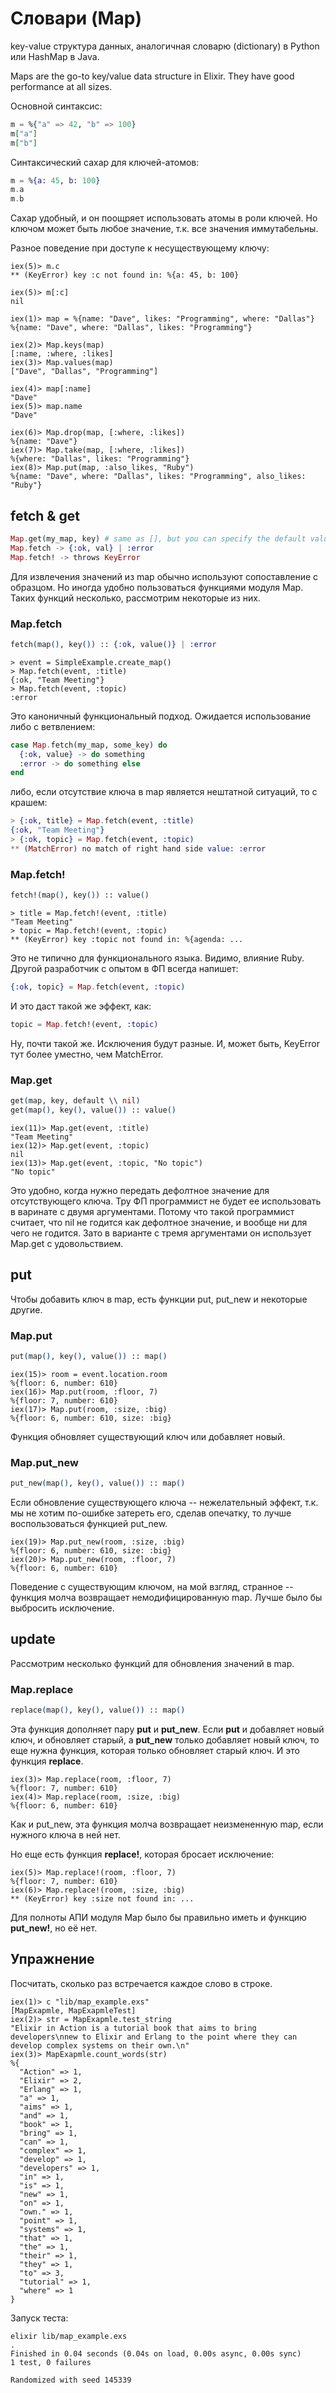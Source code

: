 # Словари (Map)

key-value структура данных, аналогичная словарю (dictionary) в Python или HashMap в Java.

Maps are the go-to key/value data structure in Elixir.
They have good performance at all sizes.

Основной синтаксис:

```elixir
m = %{"a" => 42, "b" => 100}
m["a"]
m["b"]
```

Синтаксический сахар для ключей-атомов:

```elixir
m = %{a: 45, b: 100}
m.a
m.b
```

Сахар удобный, и он поощряет использовать атомы в роли ключей.
Но ключом может быть любое значение, т.к. все значения иммутабельны.

Разное поведение при доступе к несуществующему ключу:

```elixir-iex
iex(5)> m.c
** (KeyError) key :c not found in: %{a: 45, b: 100}

iex(5)> m[:c]
nil
```

```elixir-iex
iex(1)> map = %{name: "Dave", likes: "Programming", where: "Dallas"}
%{name: "Dave", where: "Dallas", likes: "Programming"}

iex(2)> Map.keys(map)
[:name, :where, :likes]
iex(3)> Map.values(map)
["Dave", "Dallas", "Programming"]

iex(4)> map[:name]
"Dave"
iex(5)> map.name
"Dave"

iex(6)> Map.drop(map, [:where, :likes])
%{name: "Dave"}
iex(7)> Map.take(map, [:where, :likes])
%{where: "Dallas", likes: "Programming"}
iex(8)> Map.put(map, :also_likes, "Ruby")
%{name: "Dave", where: "Dallas", likes: "Programming", also_likes: "Ruby"}
```

## fetch & get

```elixir
Map.get(my_map, key) # same as [], but you can specify the default value
Map.fetch -> {:ok, val} | :error
Map.fetch! -> throws KeyError
```

Для извлечения значений из map обычно используют сопоставление с образцом. Но иногда удобно пользоваться функциями модуля Map. Таких функций несколько, рассмотрим некоторые из них.

### Map.fetch

```elixir
fetch(map(), key()) :: {:ok, value()} | :error
```

```
> event = SimpleExample.create_map()
> Map.fetch(event, :title)
{:ok, "Team Meeting"}
> Map.fetch(event, :topic)
:error
```

Это каноничный функциональный подход. Ожидается использование либо с ветвлением:

```elixir
case Map.fetch(my_map, some_key) do
  {:ok, value} -> do something
  :error -> do something else
end
```

либо, если отсутствие ключа в map является нештатной ситуаций, то с крашем:

```elixir
> {:ok, title} = Map.fetch(event, :title)
{:ok, "Team Meeting"}
> {:ok, topic} = Map.fetch(event, :topic)
** (MatchError) no match of right hand side value: :error
```

### Map.fetch!

```elixir
fetch!(map(), key()) :: value()
```

```
> title = Map.fetch!(event, :title)
"Team Meeting"
> topic = Map.fetch!(event, :topic)
** (KeyError) key :topic not found in: %{agenda: ...
```

Это не типично для функционального языка. Видимо, влияние Ruby. Другой разработчик с опытом в ФП всегда напишет:

```elixir
{:ok, topic} = Map.fetch(event, :topic)
```

И это даст такой же эффект, как:

```elixir
topic = Map.fetch!(event, :topic)
```

Ну, почти такой же. Исключения будут разные. И, может быть, KeyError тут более уместно, чем MatchError.


### Map.get

```elixir
get(map, key, default \\ nil)
get(map(), key(), value()) :: value()
```

```elixir-iex
iex(11)> Map.get(event, :title)
"Team Meeting"
iex(12)> Map.get(event, :topic)
nil
iex(13)> Map.get(event, :topic, "No topic")
"No topic"
```

Это удобно, когда нужно передать дефолтное значение для отсутствующего ключа. Тру ФП программист не будет ее использовать в варинате с двумя аргументами. Потому что такой программист считает, что nil не годится как дефолтное значение, и вообще ни для чего не годится. Зато в варианте с тремя аргументами он использует Map.get с удовольствием.

## put

Чтобы добавить ключ в map, есть функции put, put_new и некоторые другие.

### Map.put

```elixir
put(map(), key(), value()) :: map()
```

```elixir-iex
iex(15)> room = event.location.room
%{floor: 6, number: 610}
iex(16)> Map.put(room, :floor, 7)
%{floor: 7, number: 610}
iex(17)> Map.put(room, :size, :big)
%{floor: 6, number: 610, size: :big}
```

Функция обновляет существующий ключ или добавляет новый.

### Map.put_new

```elixir
put_new(map(), key(), value()) :: map()
```

Если обновление существующего ключа -- нежелательный эффект, т.к. мы не хотим по-ошибке затереть его, сделав опечатку, то лучше воспользоваться функцией put_new.

```elixir-iex
iex(19)> Map.put_new(room, :size, :big)
%{floor: 6, number: 610, size: :big}
iex(20)> Map.put_new(room, :floor, 7)
%{floor: 6, number: 610}
```

Поведение с существующим ключом, на мой взгляд, странное -- функция молча возвращает немодифицированную map. Лучше было бы выбросить исключение.

## update

Рассмотрим несколько функций для обновления значений в map.

### Map.replace

```elixir
replace(map(), key(), value()) :: map()
```

Эта функция дополняет пару **put** и **put_new**. Если **put** и добавляет новый ключ, и обновляет старый, а **put_new** только добавляет новый ключ, то еще нужна функция, которая только обновляет старый ключ. И это функция **replace**.

```elixir-iex
iex(3)> Map.replace(room, :floor, 7)
%{floor: 7, number: 610}
iex(4)> Map.replace(room, :size, :big)
%{floor: 6, number: 610}
```

Как и put_new, эта функция молча возвращает неизмененную map, если нужного ключа в ней нет.

Но еще есть функция **replace!**, которая бросает исключение:

```elixir-iex
iex(5)> Map.replace!(room, :floor, 7)
%{floor: 7, number: 610}
iex(6)> Map.replace!(room, :size, :big)
** (KeyError) key :size not found in: ...
```

Для полноты АПИ модуля Map было бы правильно иметь и функцию **put_new!**, но её нет.

## Упражнение

Посчитать, сколько раз встречается каждое слово в строке.

```elixir-iex
iex(1)> c "lib/map_example.exs"
[MapExapmle, MapExapmleTest]
iex(2)> str = MapExapmle.test_string
"Elixir in Action is a tutorial book that aims to bring developers\nnew to Elixir and Erlang to the point where they can develop complex systems on their own.\n"
iex(3)> MapExapmle.count_words(str)
%{
  "Action" => 1,
  "Elixir" => 2,
  "Erlang" => 1,
  "a" => 1,
  "aims" => 1,
  "and" => 1,
  "book" => 1,
  "bring" => 1,
  "can" => 1,
  "complex" => 1,
  "develop" => 1,
  "developers" => 1,
  "in" => 1,
  "is" => 1,
  "new" => 1,
  "on" => 1,
  "own." => 1,
  "point" => 1,
  "systems" => 1,
  "that" => 1,
  "the" => 1,
  "their" => 1,
  "they" => 1,
  "to" => 3,
  "tutorial" => 1,
  "where" => 1
}
```

Запуск теста:

```shell
elixir lib/map_example.exs
.
Finished in 0.04 seconds (0.04s on load, 0.00s async, 0.00s sync)
1 test, 0 failures

Randomized with seed 145339
```

